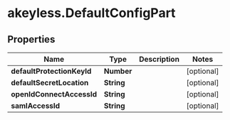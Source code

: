 # akeyless.DefaultConfigPart

## Properties

Name | Type | Description | Notes
------------ | ------------- | ------------- | -------------
**defaultProtectionKeyId** | **Number** |  | [optional] 
**defaultSecretLocation** | **String** |  | [optional] 
**openIdConnectAccessId** | **String** |  | [optional] 
**samlAccessId** | **String** |  | [optional] 


